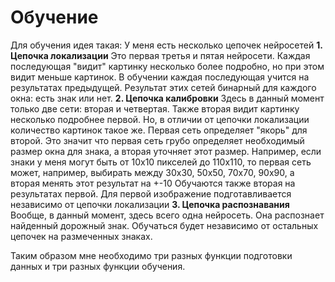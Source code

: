# Обучение
Для обучения идея такая:
У меня есть несколько цепочек нейросетей
    **1. Цепочка локализации**
        Это первая третья и пятая нейросети. Каждая последующая "видит" картинку несколько более подробно,
            но при этом видит меньше картинок. В обучении каждая последующая учится на результатах предыдущей.
        Результат этих сетей бинарный для каждого окна: есть знак или нет.
    **2. Цепочка калибровки**
        Здесь в данный момент только две сети: вторая и четвертая. Также вторая видит картинку несколько подробнее первой.
            Но, в отличии от цепочки локализации количество картинок такое же.
        Первая сеть определяет "якорь" для второй. Это значит что первая сеть грубо определяет необходимый размер окна
        для знака, а вторая уточняет этот размер. Например, если знаки у меня могут быть от 10х10 пикселей до 110х110, то
        первая сеть может, например, выбирать между 30х30, 50х50, 70х70, 90х90, а вторая менять этот результат на +-10
        Обучаются также вторая на результатах первой. Для первой изображение подготавливается независимо от
        цепочки локализации
    **3. Цепочка распознавания**
        Вообще, в данный момент, здесь всего одна нейросеть. Она распознает найденный дорожный знак.
        Обучаться будет независимо от остальных цепочек на размеченных знаках.

Таким образом мне необходимо три разных функции подготовки данных и три разных функции обучения.
